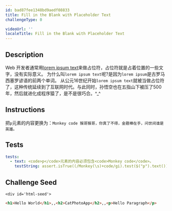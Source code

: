 ```yaml
---
id: bad87fee1348bd9aedf08833
title: Fill in the Blank with Placeholder Text
challengeType: 0

videoUrl: ''
localeTitle: Fill in the Blank with Placeholder Text
---
```


## Description
<section id='description'>
Web 开发者通常用<a href='http://www.ruanyifeng.com/blog/2009/04/lorem_ipsum.html'>lorem ipsum text</a>来做占位符，占位符就是占着位置的一些文字，没有实际意义。
为什么叫<code>lorem ipsum text</code>呢?是因为<code>lorem ipsum</code>是古罗马西塞罗谚语的前两个单词。
从公元16世纪开始<code>lorem ipsum text</code>就被当做占位符了，这种传统延续到了互联网时代。与此同时，孙悟空也在五指山下被压了500年，然后就进化成程序猿了，是不是很巧合。^_^
</section>

## Instructions
<section id='instructions'>
把<code>p</code>元素的内容更换为：<code>Monkey code 猴哥猴哥，你真了不得，金箍棒在手，问世间谁是英雄。</code>
</section>

## Tests
<section id='tests'>

```yml
tests:
  - text: <code>p</code>元素的内容必须包含<code>Monkey code</code>。
    testString: assert.isTrue((/Monkey(\s)+code/gi).test($("p").text()), '<code>p</code>元素的内容必须包含<code>Monkey code</code>。');

```

</section>

## Challenge Seed
<section id='challengeSeed'>

    <div id='html-seed'>
```html
<h1>Hello World</h1>,,<h2>CatPhotoApp</h2>,,<p>Hello Paragraph</p>
```





</div>





</section>

              
